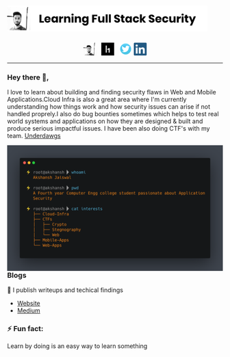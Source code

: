 # [![](https://raw.githubusercontent.com/jaiswalakshansh/jaiswalakshansh/master/icons/banner.png)](https://akshanshjaiswal.com)
<p align='center'>
<a href="https://akshanshjaiswal.com"><img height="30" src="https://github.com/jaiswalakshansh/jaiswalakshansh/blob/master/icons/akshansh.jpg?raw=true"></a>&nbsp;&nbsp;
<a href="https://hackerone.com/akshansh"><img height="30" src="https://github.com/jaiswalakshansh/jaiswalakshansh/blob/master/icons/hackerone.png?raw=true"></a>&nbsp;&nbsp;
<a href="https://twitter.com/akshanshjaiswl"><img height="30" src="https://github.com/jaiswalakshansh/jaiswalakshansh/blob/master/icons/twitter.png?raw=true"></a>
<a href="https://www.linkedin.com/in/akshanshjaiswal/"><img height="30" src="https://github.com/jaiswalakshansh/jaiswalakshansh/blob/master/icons/linkedin.png?raw=true"></a>
</p>

<hr>

### Hey there 👋,

I love to learn about building and finding security flaws in Web and Mobile Applications.Cloud Infra is also a great area where I'm currently understanding how things work and how security issues can arise if not handled proprely.I also do bug bounties sometimes which helps to test real world systems and applications on how they are designed & built and produce serious impactful issues. I have been also doing CTF's with my team. 
[Underdawgs](https://underdawgs.in/)

<p>
  <a href="https://akshanshjaiswal.com"><img width="700" align='right' src="https://github.com/jaiswalakshansh/jaiswalakshansh/blob/master/icons/layout.png"></a>
</p>


### Blogs
💌 I publish writeups and techical findings 
- [Website](https://akshanshjaiswal.com/posts/)
- [Medium](https://medium.com/@akshanshjaiswal)

### ⚡ Fun fact:
Learn by doing is an easy way to learn something

